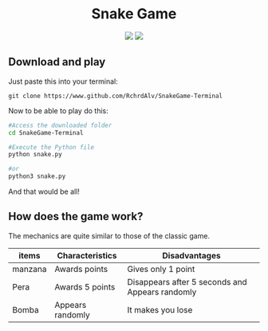 <h1 style="text-align: center;">Snake Game</h1>


<p align="center">
    <img src="https://img.shields.io/badge/-Python-success?logo=python&logoColor=ffffff&labelColor=success&color=white" >
    <img src="https://img.shields.io/badge/-Atari%20Game-success?logo=Atari&logoColor=ffffff&labelColor=success&color=white" >
</p>


## Download and play

Just paste this into your terminal:
```
git clone https://www.github.com/RchrdAlv/SnakeGame-Terminal
```

Now to be able to play do this:
```bash
#Access the downloaded folder
cd SnakeGame-Terminal

#Execute the Python file
python snake.py

#or
python3 snake.py
```
And that would be all!

## How does the game work?
The mechanics are quite similar to those of the classic game.

| items | Characteristics | Disadvantages |
|----------|----------|----------|
| manzana | Awards points | Gives only 1 point |
| Pera | Awards 5 points | Disappears after 5 seconds and Appears randomly |
| Bomba | Appears randomly | It makes you lose |

